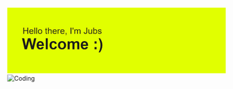 [![MasterHead](./header.png)](https://github.com/JubsHereMan)
<img align="right" alt="Coding" width="1000"  src="https://i.giphy.com/media/v1.Y2lkPTc5MGI3NjExYW5vaWR4dG4xbGxoMjdxZ3B3aHB5aGQyb2F6eWRhdTgwN2J6Zm11ZCZlcD12MV9pbnRlcm5hbF9naWZfYnlfaWQmY3Q9Zw/jVAt83ieT49H6ja5Ty/giphy.gif">



